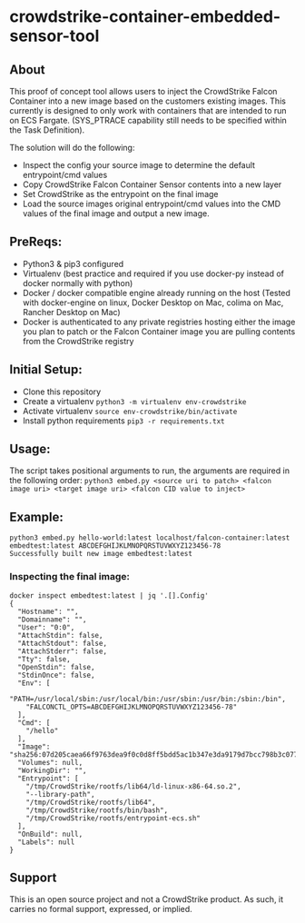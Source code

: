 # crowdstrike-container-embedded-sensor-tool

## About
This proof of concept tool allows users to inject the CrowdStrike Falcon Container into a new image based on the customers existing images. This currently is designed to only work with containers that are intended to run on ECS Fargate. (SYS_PTRACE capability still needs to be specified within the Task Definition).

The solution will do the following:
 - Inspect the config your source image to determine the default entrypoint/cmd values 
 - Copy CrowdStrike Falcon Container Sensor contents into a new layer
 - Set CrowdStrike as the entrypoint on the final image
 - Load the source images original entrypoint/cmd values into the CMD values of the final image and output a new image.

## PreReqs:
 - Python3 & pip3 configured
 - Virtualenv (best practice and required if you use docker-py instead of docker normally with python)
 - Docker / docker compatible engine already running on the host (Tested with docker-engine on linux, Docker Desktop on Mac, colima on Mac, Rancher Desktop on Mac)
 - Docker is authenticated to any private registries hosting either the image you plan to patch or the Falcon Container image you are pulling contents from the CrowdStrike registry

## Initial Setup:
 - Clone this repository
 - Create a virtualenv `python3 -m virtualenv env-crowdstrike`
 - Activate virtualenv `source env-crowdstrike/bin/activate`
 - Install python requirements `pip3 -r requirements.txt`

## Usage:
The script takes positional arguments to run, the arguments are required in the following order:
`python3 embed.py <source uri to patch> <falcon image uri> <target image uri> <falcon CID value to inject>`  

## Example:
```
python3 embed.py hello-world:latest localhost/falcon-container:latest embedtest:latest ABCDEFGHIJKLMNOPQRSTUVWXYZ123456-78
Successfully built new image embedtest:latest
```

### Inspecting the final image:
```
docker inspect embedtest:latest | jq '.[].Config'
{
  "Hostname": "",
  "Domainname": "",
  "User": "0:0",
  "AttachStdin": false,
  "AttachStdout": false,
  "AttachStderr": false,
  "Tty": false,
  "OpenStdin": false,
  "StdinOnce": false,
  "Env": [
    "PATH=/usr/local/sbin:/usr/local/bin:/usr/sbin:/usr/bin:/sbin:/bin",
    "FALCONCTL_OPTS=ABCDEFGHIJKLMNOPQRSTUVWXYZ123456-78"
  ],
  "Cmd": [
    "/hello"
  ],
  "Image": "sha256:07d205caea66f9763dea9f0c0d8ff5bdd5ac1b347e3da9179d7bcc798b3c0770",
  "Volumes": null,
  "WorkingDir": "",
  "Entrypoint": [
    "/tmp/CrowdStrike/rootfs/lib64/ld-linux-x86-64.so.2",
    "--library-path",
    "/tmp/CrowdStrike/rootfs/lib64",
    "/tmp/CrowdStrike/rootfs/bin/bash",
    "/tmp/CrowdStrike/rootfs/entrypoint-ecs.sh"
  ],
  "OnBuild": null,
  "Labels": null
}
```

## Support
This is an open source project and not a CrowdStrike product. As such, it carries no formal support, expressed, or implied.